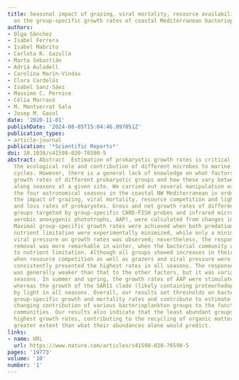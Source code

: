 ```yaml
---
title: Seasonal impact of grazing, viral mortality, resource availability and light
  on the group-specific growth rates of coastal Mediterranean bacterioplankton
authors:
- Olga Sánchez
- Isabel Ferrera
- Isabel Mabrito
- Carlota R. Gazulla
- Marta Sebastián
- Adrià Auladell
- Carolina Marín-Vindas
- Clara Cardelús
- Isabel Sanz-Sáez
- Massimo C. Pernice
- Cèlia Marrasé
- M. Montserrat Sala
- Josep M. Gasol
date: '2020-11-01'
publishDate: '2024-08-05T15:04:46.097051Z'
publication_types:
- article-journal
publication: '*Scientific Reports*'
doi: 10.1038/s41598-020-76590-5
abstract: Abstract  Estimation of prokaryotic growth rates is critical to understand
  the ecological role and contribution of different microbes to marine biogeochemical
  cycles. However, there is a general lack of knowledge on what factors control the
  growth rates of different prokaryotic groups and how these vary between sites and
  along seasons at a given site. We carried out several manipulation experiments during
  the four astronomical seasons in the coastal NW Mediterranean in order to evaluate
  the impact of grazing, viral mortality, resource competition and light on the growth
  and loss rates of prokaryotes. Gross and net growth rates of different bacterioplankton
  groups targeted by group-specific CARD-FISH probes and infrared microscopy (for
  aerobic anoxygenic phototrophs, AAP), were calculated from changes in cell abundances.
  Maximal group-specific growth rates were achieved when both predation pressure and
  nutrient limitation were experimentally minimized, while only a minimal effect of
  viral pressure on growth rates was observed; nevertheless, the response to predation
  removal was more remarkable in winter, when the bacterial community was not subjected
  to nutrient limitation. Although all groups showed increases in their growth rates
  when resource competition as well as grazers and viral pressure were reduced, Alteromonadaceae
  consistently presented the highest rates in all seasons. The response to light availability
  was generally weaker than that to the other factors, but it was variable between
  seasons. In summer and spring, the growth rates of AAP were stimulated by light
  whereas the growth of the SAR11 clade (likely containing proteorhodopsin) was enhanced
  by light in all seasons. Overall, our results set thresholds on bacterioplankton
  group-specific growth and mortality rates and contribute to estimate the seasonally
  changing contribution of various bacterioplankton groups to the function of microbial
  communities. Our results also indicate that the least abundant groups display the
  highest growth rates, contributing to the recycling of organic matter to a much
  greater extent than what their abundances alone would predict.
links:
- name: URL
  url: https://www.nature.com/articles/s41598-020-76590-5
pages: '19773'
volume: '10'
number: '1'
---
```

